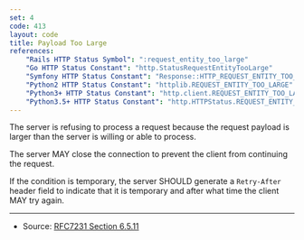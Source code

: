 ```yaml
---
set: 4
code: 413
layout: code
title: Payload Too Large
references:
    "Rails HTTP Status Symbol": ":request_entity_too_large"
    "Go HTTP Status Constant": "http.StatusRequestEntityTooLarge"
    "Symfony HTTP Status Constant": "Response::HTTP_REQUEST_ENTITY_TOO_LARGE"
    "Python2 HTTP Status Constant": "httplib.REQUEST_ENTITY_TOO_LARGE"
    "Python3+ HTTP Status Constant": "http.client.REQUEST_ENTITY_TOO_LARGE"
    "Python3.5+ HTTP Status Constant": "http.HTTPStatus.REQUEST_ENTITY_TOO_LARGE"
---
```


The server is refusing to process a request because the request payload
is larger than the server is willing or able to process.

The server MAY close the connection to prevent the client from
continuing the request.

If the condition is temporary, the server SHOULD generate a `Retry-After`
header field to indicate that it is temporary and after what time the
client MAY try again.

---

* Source: [RFC7231 Section 6.5.11][1]

[1]: <{{site.rfcUrl}}/rfc7231#section-6.5.11>
